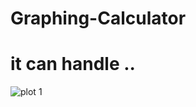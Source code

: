 # Graphing-Calculator
 
 # it can handle ..
![plot 1](https://user-images.githubusercontent.com/75990647/168337576-37d182d2-c7ea-4806-a3d3-aaa3e16f1107.png)
